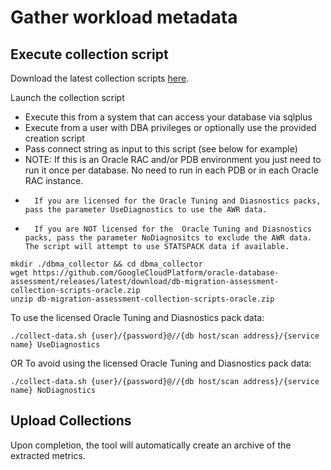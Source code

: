 # Gather workload metadata

## Execute collection script

Download the latest collection scripts [here](https://github.com/GoogleCloudPlatform/oracle-database-assessment/releases/latest/download/db-migration-assessment-collection-scripts-oracle.zip).

Launch the collection script

- Execute this from a system that can access your database via sqlplus
- Execute from a user with DBA privileges or optionally use the provided creation script
- Pass connect string as input to this script (see below for example)
- NOTE: If this is an Oracle RAC and/or PDB environment you just need to run it once per database. No need to run in each PDB or in each Oracle RAC instance.
-       If you are licensed for the Oracle Tuning and Diasnostics packs, pass the parameter UseDiagnostics to use the AWR data.
-       If you are NOT licensed for the  Oracle Tuning and Diasnostics packs, pass the parameter NoDiagnositcs to exclude the AWR data.  The script will attempt to use STATSPACK data if available.



```shell
mkdir ./dbma_collector && cd dbma_collector
wget https://github.com/GoogleCloudPlatform/oracle-database-assessment/releases/latest/download/db-migration-assessment-collection-scripts-oracle.zip  
unzip db-migration-assessment-collection-scripts-oracle.zip
```

To use the licensed Oracle Tuning and Diasnostics pack data:
```shell
./collect-data.sh {user}/{password}@//{db host/scan address}/{service name} UseDiagnostics
```
OR
To avoid using the licensed Oracle Tuning and Diasnostics pack data:
```shell
./collect-data.sh {user}/{password}@//{db host/scan address}/{service name} NoDiagnostics
```

## Upload Collections

Upon completion, the tool will automatically create an archive of the extracted metrics.  
